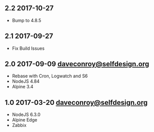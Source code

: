 ## 2.2 2017-10-27 <dave at tiredofit dot ca>

* Bump to 4.8.5

## 2.1 2017-09-27 <dave at tiredofit dot ca>

* Fix Build Issues 

## 2.0 2017-09-09 <daveconroy@selfdesign.org>

* Rebase with Cron, Logwatch and S6
* NodeJS 4.84
* Alpine 3.4

## 1.0 2017-03-20 <daveconroy@selfdesign.org>

* NodeJS 6.3.0
* Alpine Edge
* Zabbix



